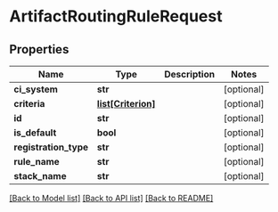 # ArtifactRoutingRuleRequest

## Properties
Name | Type | Description | Notes
------------ | ------------- | ------------- | -------------
**ci_system** | **str** |  | [optional] 
**criteria** | [**list[Criterion]**](Criterion.md) |  | [optional] 
**id** | **str** |  | [optional] 
**is_default** | **bool** |  | [optional] 
**registration_type** | **str** |  | [optional] 
**rule_name** | **str** |  | [optional] 
**stack_name** | **str** |  | [optional] 

[[Back to Model list]](../README.md#documentation-for-models) [[Back to API list]](../README.md#documentation-for-api-endpoints) [[Back to README]](../README.md)

